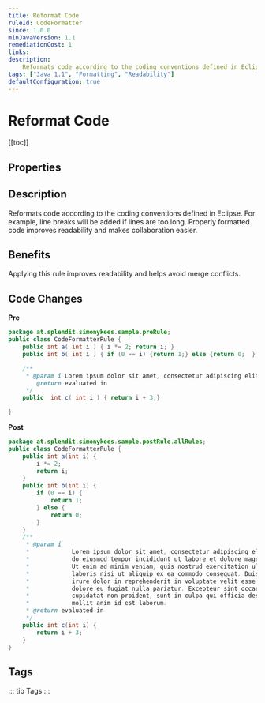 ```yaml
---
title: Reformat Code
ruleId: CodeFormatter
since: 1.0.0
minJavaVersion: 1.1
remediationCost: 1
links:
description:
    Reformats code according to the coding conventions defined in Eclipse.
tags: ["Java 1.1", "Formatting", "Readability"]
defaultConfiguration: true
---
```


# Reformat Code

[[toc]]

## Properties

<RuleProperties />




## Description

Reformats code according to the coding conventions defined in Eclipse. For example, line breaks will be added if lines are too long. Properly formatted code improves readability and makes collaboration easier.   

## Benefits

Applying this rule improves readability and helps avoid merge conflicts.   

## Code Changes

__Pre__

``` java
package at.splendit.simonykees.sample.preRule;
public class CodeFormatterRule {
    public int a( int i ) { i *= 2; return i; }
    public int b( int i ) { if (0 == i) {return 1;} else {return 0;  } }

    /**
     * @param i Lorem ipsum dolor sit amet, consectetur adipiscing elit, sed do eiusmod tempor incididunt ut labore et dolore magna aliqua. Ut enim ad minim veniam, quis nostrud exercitation ullamco laboris nisi ut aliquip ex ea commodo consequat. Duis aute irure dolor in reprehenderit in voluptate velit esse cillum dolore eu fugiat nulla pariatur. Excepteur sint occaecat cupidatat non proident, sunt in culpa qui officia deserunt mollit anim id est laborum.
        @return evaluated in
     */
    public  int c( int i ) { return i + 3;}

}
```

__Post__

``` java
package at.splendit.simonykees.sample.postRule.allRules;
public class CodeFormatterRule {
    public int a(int i) {
        i *= 2;
        return i;
    }
    public int b(int i) {
        if (0 == i) {
            return 1;
        } else {
            return 0;
        }
    }
    /**
     * @param i
     *            Lorem ipsum dolor sit amet, consectetur adipiscing elit, sed
     *            do eiusmod tempor incididunt ut labore et dolore magna aliqua.
     *            Ut enim ad minim veniam, quis nostrud exercitation ullamco
     *            laboris nisi ut aliquip ex ea commodo consequat. Duis aute
     *            irure dolor in reprehenderit in voluptate velit esse cillum
     *            dolore eu fugiat nulla pariatur. Excepteur sint occaecat
     *            cupidatat non proident, sunt in culpa qui officia deserunt
     *            mollit anim id est laborum.
     * @return evaluated in
     */
    public int c(int i) {
        return i + 3;
    }
}
```

<VersionNotice />


## Tags

::: tip Tags
<TagLinks />
:::